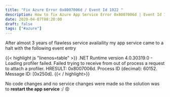 ```yaml
---
title: "Fix Azure Error 0x8007006d / Event Id 1022 "
description: How to fix Azure App Service Error 0x8007006d | Event Id 1022 | Message Id 0x250d
date: 2020-04-07T08:20:00
draft: false
tags: ["#azure"]
---
```


After almost 3 years of flawless service availaility my app service came to a halt with the following event entry

{{< highlight js "linenos=table" >}}
<EventData>
<Data>
.NET Runtime version 4.0.30319.0 - Loading profiler failed. Failed trying to receive from out of process a request to attach a profiler. HRESULT: 0x8007006d. Process ID (decimal): 60152. Message ID: [0x250d].
</Data>
</EventData>
{{< / highlight>}}

No code changes and no service changes were made so the solution was to **restart the app service** :/ :rage:
